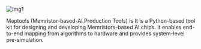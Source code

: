 ![img1](https://github.com/MiskaMoska/maptools/blob/main/assets/logo.png)

Maptools (Memristor-based-AI Production Tools) is It is a Python-based tool kit for designing and developing Memristors-based AI chips. It enables end-to-end mapping from algorithms to hardware and provides system-level pre-simulation.